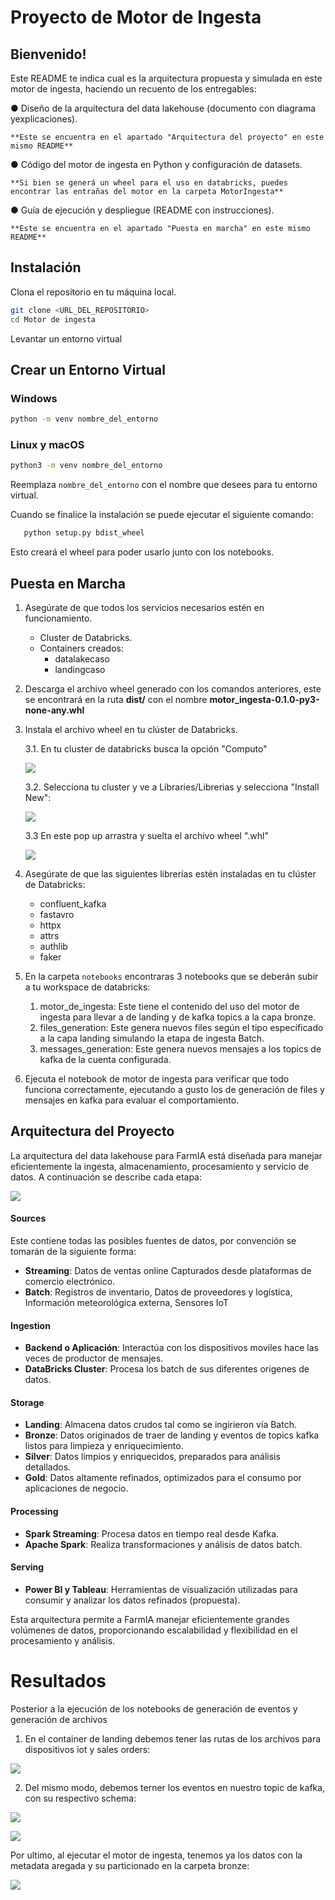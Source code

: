 # Proyecto de Motor de Ingesta

## Bienvenido!

Este README te indica cual es la arquitectura propuesta y simulada en este motor de ingesta, haciendo un recuento de los entregables:

● Diseño de la arquitectura del data lakehouse (documento con diagrama yexplicaciones).

    **Este se encuentra en el apartado "Arquitectura del proyecto" en este mismo README**

● Código del motor de ingesta en Python y configuración de datasets.
    
    **Si bien se generá un wheel para el uso en databricks, puedes encontrar las entrañas del motor en la carpeta MotorIngesta**

● Guía de ejecución y despliegue (README con instrucciones).

    **Este se encuentra en el apartado "Puesta en marcha" en este mismo README**

## Instalación

Clona el repositorio en tu máquina local.
   ```bash
   git clone <URL_DEL_REPOSITORIO>
   cd Motor de ingesta
```

Levantar un entorno virtual

## Crear un Entorno Virtual

### Windows
```bash
python -m venv nombre_del_entorno
```

### Linux y macOS
```bash
python3 -m venv nombre_del_entorno
```

Reemplaza `nombre_del_entorno` con el nombre que desees para tu entorno virtual.

Cuando se finalice la instalación se puede ejecutar el siguiente comando:

```bash
   python setup.py bdist_wheel
```

Esto creará el wheel para poder usarlo junto con los notebooks.

## Puesta en Marcha

1. Asegúrate de que todos los servicios necesarios estén en funcionamiento.

    - Cluster de Databricks.
    - Containers creados:
        - datalakecaso
        - landingcaso

2. Descarga el archivo wheel generado con los comandos anteriores, este se encontrará en la ruta **dist/** con el nombre **motor_ingesta-0.1.0-py3-none-any.whl**

3. Instala el archivo wheel en tu clúster de Databricks.

    3.1. En tu cluster de databricks busca la opción "Computo"

    ![](images/image.png)

    3.2. Selecciona tu cluster y ve a Libraries/Librerias y selecciona "Install New":

    ![](images/image_2.png)

    3.3 En este pop up arrastra y suelta el archivo wheel ".whl"

    ![](images/image_3.png)

4. Asegúrate de que las siguientes librerías estén instaladas en tu clúster de Databricks:
   - confluent_kafka
   - fastavro
   - httpx
   - attrs
   - authlib
   - faker
5. En la carpeta `notebooks` encontraras 3 notebooks que se deberán subir a tu workspace de databricks:

    1. motor_de_ingesta: Este tiene el contenido del uso del motor de ingesta para llevar a de landing y de kafka topics a la capa bronze.
    2. files_generation: Este genera nuevos files según el tipo específicado a la capa landing simulando la etapa de ingesta Batch.
    3. messages_generation: Este genera nuevos mensajes a los topics de kafka de la cuenta configurada.

6. Ejecuta el notebook de motor de ingesta para verificar que todo funciona correctamente, ejecutando a gusto los de generación de files y mensajes en kafka para evaluar el comportamiento.

## Arquitectura del Proyecto

La arquitectura del data lakehouse para FarmIA está diseñada para manejar eficientemente la ingesta, almacenamiento, procesamiento y servicio de datos. A continuación se describe cada etapa:

![](images/arquitectura%20motor%20de%20ingesta.jpg)

#### Sources

Este contiene todas las posibles fuentes de datos, por convención se tomarán de la siguiente forma:

- **Streaming**: Datos de ventas online Capturados desde plataformas de comercio electrónico.
- **Batch**: Registros de inventario, Datos de proveedores y logística, Información meteorológica externa, Sensores IoT

#### Ingestion
- **Backend o Aplicación**: Interactúa con los dispositivos moviles hace las veces de productor de mensajes.
- **DataBricks Cluster**: Procesa los batch de sus diferentes origenes de datos.

#### Storage
- **Landing**: Almacena datos crudos tal como se ingirieron vía Batch.
- **Bronze**: Datos originados de traer de landing y eventos de topics kafka listos para limpieza y enriquecimiento.
- **Silver**: Datos limpios y enriquecidos, preparados para análisis detallados.
- **Gold**: Datos altamente refinados, optimizados para el consumo por aplicaciones de negocio.

#### Processing
- **Spark Streaming**: Procesa datos en tiempo real desde Kafka.
- **Apache Spark**: Realiza transformaciones y análisis de datos batch.

#### Serving
- **Power BI y Tableau**: Herramientas de visualización utilizadas para consumir y analizar los datos refinados (propuesta).

Esta arquitectura permite a FarmIA manejar eficientemente grandes volúmenes de datos, proporcionando escalabilidad y flexibilidad en el procesamiento y análisis.


# Resultados

Posterior a la ejecución de los notebooks de generación de eventos y generación de archivos

1. En el container de landing debemos tener las rutas de los archivos para dispositivos iot y sales orders:

![](images/landing_evidence.png)

2. Del mismo modo, debemos terner los eventos en nuestro topic de kafka, con su respectivo schema:

![](images/messages_kafka.png)

![](images/schema_registry.png)

Por ultimo, al ejecutar el motor de ingesta, tenemos ya los datos con la metadata aregada y su particionado en la carpeta bronze:

![](images/bronze_folders.png)






